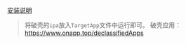 [安装说明](https://www.yahibo.top/2019/11/06/MonkeyDev安装与使用/)

> 将破壳的`ipa`放入`TargetApp`文件中运行即可。
> 破壳应用：https://www.onapp.top/declassifiedApps
